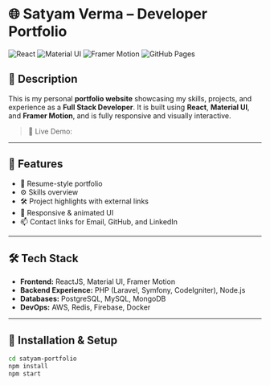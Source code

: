 # 🌐 Satyam Verma – Developer Portfolio

![React](https://img.shields.io/badge/React-20232A?style=flat&logo=react&logoColor=61DAFB)
![Material UI](https://img.shields.io/badge/Material--UI-0081CB?style=flat&logo=mui&logoColor=white)
![Framer Motion](https://img.shields.io/badge/Framer--Motion-0055FF?style=flat&logo=framer&logoColor=white)
![GitHub Pages](https://img.shields.io/badge/Deployed-GitHub%20Pages-blue?style=flat)

## 📌 Description

This is my personal **portfolio website** showcasing my skills, projects, and experience as a **Full Stack Developer**. It is built using **React**, **Material UI**, and **Framer Motion**, and is fully responsive and visually interactive.

> 📍 Live Demo:

---

## 🚀 Features

- 📄 Resume-style portfolio
- ⚙️ Skills overview
- 🛠️ Project highlights with external links
- 🎨 Responsive & animated UI
- 📫 Contact links for Email, GitHub, and LinkedIn

---

## 🛠️ Tech Stack

- **Frontend:** ReactJS, Material UI, Framer Motion
- **Backend Experience:** PHP (Laravel, Symfony, CodeIgniter), Node.js
- **Databases:** PostgreSQL, MySQL, MongoDB
- **DevOps:** AWS, Redis, Firebase, Docker

---

## 🧰 Installation & Setup

```bash
cd satyam-portfolio
npm install
npm start
